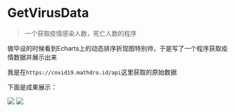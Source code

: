# GetVirusData
> 一个获取疫情感染人数，死亡人数的程序

做毕设的时候看到Echarts上的动态排序折现图特别帅，于是写了一个程序获取疫情数据并展示出来

我是在`https://covid19.mathdro.id/api`这里获取的原始数据

下面是成果展示：

![](https://cdn.jsdelivr.net/gh/NicknamedCoco/GetVirusData/疫情期间各国确诊人数.png)
![](https://cdn.jsdelivr.net/gh/NicknamedCoco/GetVirusData/疫情期间各国死亡人数.png)


